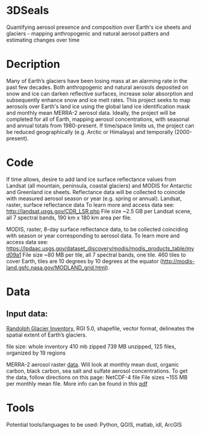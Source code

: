 # 3DSeals
Quantifying aerosol presence and composition over Earth's ice sheets and glaciers - mapping anthropogenic and natural aerosol patters and estimating changes over time

# Decription
Many of Earth’s glaciers have been losing mass at an alarming rate in the past few decades. Both anthropogenic and natural aerosols deposited on snow and ice can darken reflective surfaces, increase solar absorption and subsequently enhance snow and ice melt rates. This project seeks to map aerosols over Earth's land ice using the global land ice identification mask and monthly mean MERRA-2 aerosol data. Ideally, the project will be completed for all of Earth, mapping aerosol concentrations, with seasonal and annual totals from 1980-present. If time/space limits us, the project can be reduced geographically (e.g. Arctic or Himalaya) and temporally (2000-present).

# Code
If time allows, desire to add land ice surface reflectance values from Landsat (all mountain, peninsula, coastal glaciers) and MODIS for Antarctic and Greenland ice sheets. Reflectance data will be collected to coincide with measured aerosol season or year (e.g. spring or annual).
Landsat, raster, surface reflectance data
To learn more and access data see:
http://landsat.usgs.gov/CDR_LSR.php
File size ~2.5 GB per Landsat scene, all 7 spectral bands, 190 km x 180 km area per file.

MODIS, raster, 8-day surface reflectance data, to be collected coinciding with season or year corresponding to aerosol data.
To learn more and access data see:
https://lpdaac.usgs.gov/dataset_discovery/modis/modis_products_table/myd09a1
File size ~80 MB per tile, all 7 spectral bands, one tile. 460 tiles to cover Earth, tiles are 10 degrees by 10 degrees at the equator (http://modis-land.gsfc.nasa.gov/MODLAND_grid.html).


# Data
## Input data:
[Randolph Glacier Inventory](http://www.glims.org/RGI/rgi50_dl.html), RGI 5.0, shapefile, vector format, delineates the spatial extent of Earth’s glaciers.

file size: whole inventory 410 mb zipped
739 MB unzipped, 125 files, organized by 19 regions

MERRA-2 aerosol raster [data](http://gmao.gsfc.nasa.gov/reanalysis/MERRA-2/data_access/). Will look at monthly mean dust, organic carbon, black carbon, sea salt and sulfate aerosol concentrations.
To get the data, follow directions on this page:
NetCDF-4 file
File sizes ~155 MB per monthly mean file.
More info can be found in this [pdf](http://gmao.gsfc.nasa.gov/pubs/docs/Bosilovich785.pdf)

# Tools
Potential tools/languages to be used: Python, QGIS, matlab, idl, ArcGIS
